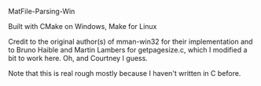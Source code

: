 MatFile-Parsing-Win

Built with CMake on Windows, Make for Linux

Credit to the original author(s) of mman-win32 for their implementation and to Bruno Haible and Martin Lambers for getpagesize.c, which I modified a bit to work here. Oh, and Courtney I guess.

Note that this is real rough mostly because I haven't written in C before.

